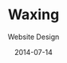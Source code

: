 ---
title: Waxing
subtitle: Website Design
layout: default
modal-id: 5
date: 2014-07-14
img: wax.jpg
thumbnail: wax.jpg
alt: image-alt
project-date: April 2014
client: Start Bootstrap
category: Web Development
description: Ladies Waxing, Eyebrows Upper lip, Chin, Under arm, 1/2 Arm, Full arm, Stomach, 1/2 Leg, Full leg, Bikini Line, Brazilian
---